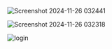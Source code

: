 ![Screenshot 2024-11-26 032441](https://github.com/user-attachments/assets/49c6c464-2c97-4855-a321-b5314143c169)

![Screenshot 2024-11-26 032318](https://github.com/user-attachments/assets/85bf9155-e6db-4536-93cd-e3f2afc83c1d)

![login](https://github.com/user-attachments/assets/32594a4a-02b0-4b12-b733-0236da8d63bf)


